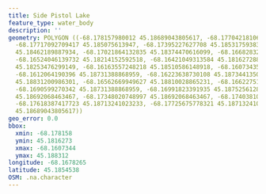 ```yaml
---
title: Side Pistol Lake
feature_type: water_body
description: ''
geometry: POLYGON ((-68.178157980012 45.18689043805617, -68.17704218106148 45.18595278615714,
  -68.17717092709417 45.185075613947, -68.17395227627708 45.1853175938376, -68.17313688473645
  45.18462189887934, -68.17021864132835 45.18374470616099, -68.16682832913405 45.1834119743531,
  -68.16524046139732 45.18214152592518, -68.16421049313584 45.18162728873917, -68.16262262540002
  45.18253476299149, -68.16163557248218 45.18510586148918, -68.16073435025339 45.18613426837519,
  -68.1612064190396 45.18731388868959, -68.16223638730108 45.18734413504309, -68.16442506985759
  45.18831200986301, -68.16562669949627 45.18810028865231, -68.16622751431515 45.18737438138053,
  -68.1690599270342 45.18731388868959, -68.16991823391935 45.18752561282535, -68.17086237149176
  45.18692068463467, -68.17348020748997 45.18692068463467, -68.17403810696524 45.18728364232065,
  -68.17618387417723 45.18713241023233, -68.17725675778321 45.18713241023233, -68.178157980012
  45.18689043805617))
geo_error: 0.0
bbox:
  xmin: -68.178158
  ymin: 45.1816273
  xmax: -68.1607344
  ymax: 45.188312
longitude: -68.1678265
latitude: 45.1854538
OSM: .na.character
---
```


